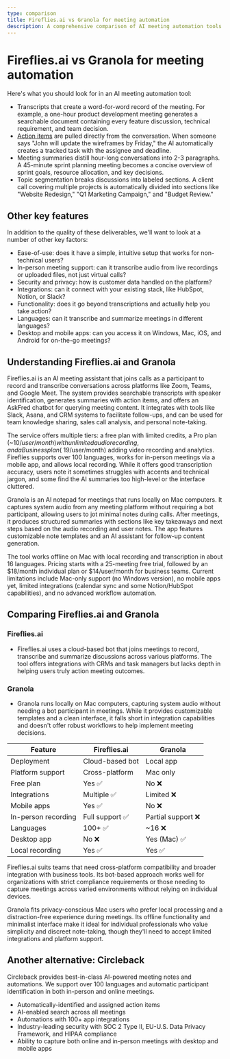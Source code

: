 ```yaml
---
type: comparison
title: Fireflies.ai vs Granola for meeting automation
description: A comprehensive comparison of AI meeting automation tools Fireflies.ai and Granola, evaluating their transcription capabilities, action item tracking, meeting summaries, and other key features.
---
```


# Fireflies.ai vs Granola for meeting automation

Here's what you should look for in an AI meeting automation tool:  
* Transcripts that create a word-for-word record of the meeting. For example, a one-hour product development meeting generates a searchable document containing every feature discussion, technical requirement, and team decision.
* [Action items](/releases/add-action-items-to-meetings) are pulled directly from the conversation. When someone says "John will update the wireframes by Friday," the AI automatically creates a tracked task with the assignee and deadline.
* Meeting summaries distill hour-long conversations into 2-3 paragraphs. A 45-minute sprint planning meeting becomes a concise overview of sprint goals, resource allocation, and key decisions.
* Topic segmentation breaks discussions into labeled sections. A client call covering multiple projects is automatically divided into sections like "Website Redesign," "Q1 Marketing Campaign," and "Budget Review."

## Other key features
In addition to the quality of these deliverables, we'll want to look at a number of other key factors:
* Ease-of-use: does it have a simple, intuitive setup that works for non-technical users?
* In-person meeting support: can it transcribe audio from live recordings or uploaded files, not just virtual calls?
* Security and privacy: how is customer data handled on the platform?
* Integrations: can it connect with your existing stack, like HubSpot, Notion, or Slack?
* Functionality: does it go beyond transcriptions and actually help you take action?
* Languages: can it transcribe and summarize meetings in different languages?
* Desktop and mobile apps: can you access it on Windows, Mac, iOS, and Android for on-the-go meetings?

## Understanding Fireflies.ai and Granola
Fireflies.ai is an AI meeting assistant that joins calls as a participant to record and transcribe conversations across platforms like Zoom, Teams, and Google Meet. The system provides searchable transcripts with speaker identification, generates summaries with action items, and offers an AskFred chatbot for querying meeting content. It integrates with tools like Slack, Asana, and CRM systems to facilitate follow-ups, and can be used for team knowledge sharing, sales call analysis, and personal note-taking.

The service offers multiple tiers: a free plan with limited credits, a Pro plan (~$10/user/month) with unlimited audio recording, and a Business plan (~$19/user/month) adding video recording and analytics. Fireflies supports over 100 languages, works for in-person meetings via a mobile app, and allows local recording. While it offers good transcription accuracy, users note it sometimes struggles with accents and technical jargon, and some find the AI summaries too high-level or the interface cluttered.

Granola is an AI notepad for meetings that runs locally on Mac computers. It captures system audio from any meeting platform without requiring a bot participant, allowing users to jot minimal notes during calls. After meetings, it produces structured summaries with sections like key takeaways and next steps based on the audio recording and user notes. The app features customizable note templates and an AI assistant for follow-up content generation.

The tool works offline on Mac with local recording and transcription in about 16 languages. Pricing starts with a 25-meeting free trial, followed by an $18/month individual plan or $14/user/month for business teams. Current limitations include Mac-only support (no Windows version), no mobile apps yet, limited integrations (calendar sync and some Notion/HubSpot capabilities), and no advanced workflow automation.

## Comparing Fireflies.ai and Granola

### Fireflies.ai
* Fireflies.ai uses a cloud-based bot that joins meetings to record, transcribe and summarize discussions across various platforms. The tool offers integrations with CRMs and task managers but lacks depth in helping users truly action meeting outcomes.

### Granola
* Granola runs locally on Mac computers, capturing system audio without needing a bot participant in meetings. While it provides customizable templates and a clean interface, it falls short in integration capabilities and doesn't offer robust workflows to help implement meeting decisions.

| Feature | Fireflies.ai | Granola |
|---------|-------------|---------|
| Deployment | Cloud-based bot | Local app |
| Platform support | Cross-platform | Mac only |
| Free plan | Yes ✅ | No ❌ |
| Integrations | Multiple ✅ | Limited ❌ |
| Mobile apps | Yes ✅ | No ❌ |
| In-person recording | Full support ✅ | Partial support ❌ |
| Languages | 100+ ✅ | ~16 ❌ |
| Desktop app | No ❌ | Yes (Mac) ✅ |
| Local recording | Yes ✅ | Yes ✅ |

Fireflies.ai suits teams that need cross-platform compatibility and broader integration with business tools. Its bot-based approach works well for organizations with strict compliance requirements or those needing to capture meetings across varied environments without relying on individual devices.

Granola fits privacy-conscious Mac users who prefer local processing and a distraction-free experience during meetings. Its offline functionality and minimalist interface make it ideal for individual professionals who value simplicity and discreet note-taking, though they'll need to accept limited integrations and platform support.

## Another alternative: Circleback
Circleback provides best-in-class AI-powered meeting notes and automations. We support over 100 languages and automatic participant identification in both in-person and online meetings.
* Automatically-identified and assigned action items
* AI-enabled search across all meetings
* Automations with 100+ app integrations
* Industry-leading security with SOC 2 Type II, EU-U.S. Data Privacy Framework, and HIPAA compliance
* Ability to capture both online and in-person meetings with desktop and mobile apps